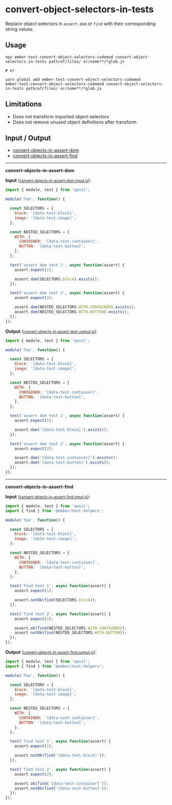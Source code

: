 # convert-object-selectors-in-tests

Replace object selectors in `assert.dom` or `find` with their corresponding string values.

## Usage

```
npx ember-test-convert-object-selectors-codemod convert-object-selectors-in-tests path/of/files/ or/some**/*glob.js

# or

yarn global add ember-test-convert-object-selectors-codemod
ember-test-convert-object-selectors-codemod convert-object-selectors-in-tests path/of/files/ or/some**/*glob.js
```

## Limitations
* Does not transform imported object selectors
* Does not remove unused object definitions after transform

## Input / Output

<!--FIXTURES_TOC_START-->
* [convert-objects-in-assert-dom](#convert-objects-in-assert-dom)
* [convert-objects-in-assert-find](#convert-objects-in-assert-find)
<!--FIXTURES_TOC_END-->

<!--FIXTURES_CONTENT_START-->
---
<a id="convert-objects-in-assert-dom">**convert-objects-in-assert-dom**</a>

**Input** (<small>[convert-objects-in-assert-dom.input.js](transforms/convert-object-selectors-in-tests/__testfixtures__/convert-objects-in-assert-dom.input.js)</small>):
```js
import { module, test } from 'qunit';

module('foo', function() {

  const SELECTORS = {
    block: '[data-test-block]',
    image: '[data-test-image]',
  };

  const NESTED_SELECTORS = {
    WITH: {
      CONTAINER: '[data-test-container]',
      BUTTON: '[data-test-button]',
    },
  };

  test('assert dom test 1', async function(assert) {
    assert.expect(1);

    assert.dom(SELECTORS.block).exists();
  });

  test('assert dom test 2', async function(assert) {
    assert.expect(2);

    assert.dom(NESTED_SELECTORS.WITH.CONTAINER).exists();
    assert.dom(NESTED_SELECTORS.WITH.BUTTON).exists();
  });
});

```

**Output** (<small>[convert-objects-in-assert-dom.output.js](transforms/convert-object-selectors-in-tests/__testfixtures__/convert-objects-in-assert-dom.output.js)</small>):
```js
import { module, test } from 'qunit';

module('foo', function() {

  const SELECTORS = {
    block: '[data-test-block]',
    image: '[data-test-image]',
  };

  const NESTED_SELECTORS = {
    WITH: {
      CONTAINER: '[data-test-container]',
      BUTTON: '[data-test-button]',
    },
  };

  test('assert dom test 1', async function(assert) {
    assert.expect(1);

    assert.dom('[data-test-block]').exists();
  });

  test('assert dom test 2', async function(assert) {
    assert.expect(2);

    assert.dom('[data-test-container]').exists();
    assert.dom('[data-test-button]').exists();
  });
});

```
---
<a id="convert-objects-in-assert-find">**convert-objects-in-assert-find**</a>

**Input** (<small>[convert-objects-in-assert-find.input.js](transforms/convert-object-selectors-in-tests/__testfixtures__/convert-objects-in-assert-find.input.js)</small>):
```js
import { module, test } from 'qunit';
import { find } from '@ember/test-helpers';

module('foo', function() {

  const SELECTORS = {
    block: '[data-test-block]',
    image: '[data-test-image]',
  };

  const NESTED_SELECTORS = {
    WITH: {
      CONTAINER: '[data-test-container]',
      BUTTON: '[data-test-button]',
    },
  };

  test('find test 1', async function(assert) {
    assert.expect(1);

    assert.notOk(find(SELECTORS.block));
  });

  test('find test 2', async function(assert) {
    assert.expect(2);

    assert.ok(find(NESTED_SELECTORS.WITH.CONTAINER));
    assert.notOk(find(NESTED_SELECTORS.WITH.BUTTON));
  });
});

```

**Output** (<small>[convert-objects-in-assert-find.output.js](transforms/convert-object-selectors-in-tests/__testfixtures__/convert-objects-in-assert-find.output.js)</small>):
```js
import { module, test } from 'qunit';
import { find } from '@ember/test-helpers';

module('foo', function() {

  const SELECTORS = {
    block: '[data-test-block]',
    image: '[data-test-image]',
  };

  const NESTED_SELECTORS = {
    WITH: {
      CONTAINER: '[data-test-container]',
      BUTTON: '[data-test-button]',
    },
  };

  test('find test 1', async function(assert) {
    assert.expect(1);

    assert.notOk(find('[data-test-block]'));
  });

  test('find test 2', async function(assert) {
    assert.expect(2);

    assert.ok(find('[data-test-container]'));
    assert.notOk(find('[data-test-button]'));
  });
});

```
<!--FIXTURES_CONTENT_END-->
